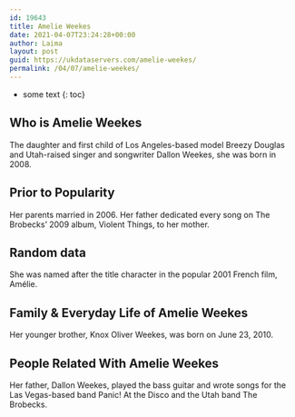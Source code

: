 ```yaml
---
id: 19643
title: Amelie Weekes
date: 2021-04-07T23:24:28+00:00
author: Laima
layout: post
guid: https://ukdataservers.com/amelie-weekes/
permalink: /04/07/amelie-weekes/
---
```


* some text
{: toc}


## Who is Amelie Weekes
                  
                  
                  
The daughter and first child of Los Angeles-based model Breezy Douglas and Utah-raised singer and songwriter Dallon Weekes, she was born in 2008.
                  
              
            
              
            
                
                
                
## Prior to Popularity
                  
                  
                  
Her parents married in 2006. Her father dedicated every song on The Brobecks&#8217; 2009 album, Violent Things, to her mother.
                  
              
            
              
            
                
                
                
## Random data
                  
                  
                  
She was named after the title character in the popular 2001 French film, Amélie.
                  
              
            
              
            
                
                
                
## Family & Everyday Life of Amelie Weekes
                  
                  
                  
Her younger brother, Knox Oliver Weekes, was born on June 23, 2010.
                  
              
            
              
            
                
                
                
## People Related With Amelie Weekes
                  
                  
                  
Her father, Dallon Weekes, played the bass guitar and wrote songs for the Las Vegas-based band Panic! At the Disco and the Utah band The Brobecks.
                  
              
            
              
            
                
              
            
              
              
            
            
              
            
          
          
          